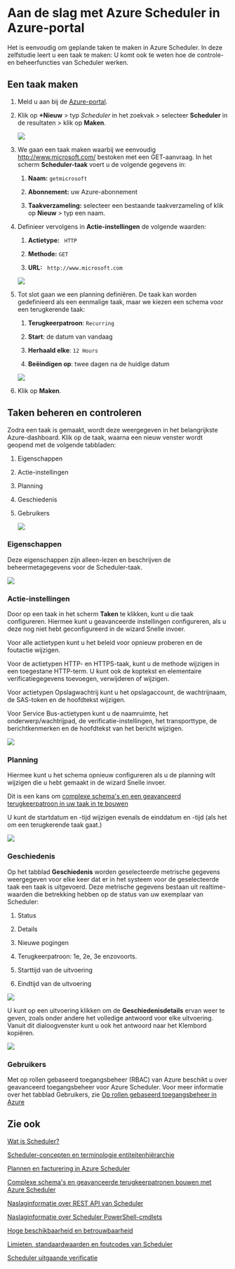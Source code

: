 <properties
 pageTitle="Aan de slag met Azure Scheduler in Azure-portal | Microsoft Azure"
 description="Aan de slag met Azure Scheduler in Azure-portal"
 services="scheduler"
 documentationCenter=".NET"
 authors="krisragh"
 manager="dwrede"
 editor=""/>
<tags
 ms.service="scheduler"
 ms.workload="infrastructure-services"
 ms.tgt_pltfrm="na"
 ms.devlang="dotnet"
 ms.topic="hero-article"
 ms.date="08/10/2016"
 ms.author="krisragh"/>

# Aan de slag met Azure Scheduler in Azure-portal

Het is eenvoudig om geplande taken te maken in Azure Scheduler. In deze zelfstudie leert u een taak te maken: U komt ook te weten hoe de controle- en beheerfuncties van Scheduler werken.

## Een taak maken

1.  Meld u aan bij de [Azure-portal](https://portal.azure.com/).  

2.  Klik op **+Nieuw** > typ _Scheduler_ in het zoekvak > selecteer **Scheduler** in de resultaten > klik op **Maken**.

     ![][marketplace-create]

3.  We gaan een taak maken waarbij we eenvoudig http://www.microsoft.com/ bestoken met een GET-aanvraag. In het scherm **Scheduler-taak** voert u de volgende gegevens in:

    1.  **Naam:** `getmicrosoft`  

    2.  **Abonnement:** uw Azure-abonnement   

    3.  **Taakverzameling:** selecteer een bestaande taakverzameling of klik op **Nieuw** > typ een naam.

4.  Definieer vervolgens in **Actie-instellingen** de volgende waarden:

    1.  **Actietype:** ` HTTP`  

    2.  **Methode:** `GET`  

    3.  **URL:** ` http://www.microsoft.com`  

      ![][action-settings]

5.  Tot slot gaan we een planning definiëren. De taak kan worden gedefinieerd als een eenmalige taak, maar we kiezen een schema voor een terugkerende taak:

    1. **Terugkeerpatroon**: `Recurring`

    2. **Start**: de datum van vandaag

    3. **Herhaald elke**: `12 Hours`

    4. **Beëindigen op**: twee dagen na de huidige datum  

      ![][recurrence-schedule]

6.  Klik op **Maken**.

## Taken beheren en controleren

Zodra een taak is gemaakt, wordt deze weergegeven in het belangrijkste Azure-dashboard. Klik op de taak, waarna een nieuw venster wordt geopend met de volgende tabbladen:

1.  Eigenschappen  

2.  Actie-instellingen  

3.  Planning  

4.  Geschiedenis

5.  Gebruikers

    ![][job-overview]

### Eigenschappen

Deze eigenschappen zijn alleen-lezen en beschrijven de beheermetagegevens voor de Scheduler-taak.

   ![][job-properties]


### Actie-instellingen

Door op een taak in het scherm **Taken** te klikken, kunt u die taak configureren. Hiermee kunt u geavanceerde instellingen configureren, als u deze nog niet hebt geconfigureerd in de wizard Snelle invoer.

Voor alle actietypen kunt u het beleid voor opnieuw proberen en de foutactie wijzigen.

Voor de actietypen HTTP- en HTTPS-taak, kunt u de methode wijzigen in een toegestane HTTP-term. U kunt ook de koptekst en elementaire verificatiegegevens toevoegen, verwijderen of wijzigen.

Voor actietypen Opslagwachtrij kunt u het opslagaccount, de wachtrijnaam, de SAS-token en de hoofdtekst wijzigen.

Voor Service Bus-actietypen kunt u de naamruimte, het onderwerp/wachtrijpad, de verificatie-instellingen, het transporttype, de berichtkenmerken en de hoofdtekst van het bericht wijzigen.

   ![][job-action-settings]

### Planning

Hiermee kunt u het schema opnieuw configureren als u de planning wilt wijzigen die u hebt gemaakt in de wizard Snelle invoer.

Dit is een kans om [complexe schema's en een geavanceerd terugkeerpatroon in uw taak in te bouwen](scheduler-advanced-complexity.md)

U kunt de startdatum en -tijd wijzigen evenals de einddatum en -tijd (als het om een terugkerende taak gaat.)

   ![][job-schedule]


### Geschiedenis

Op het tabblad **Geschiedenis** worden geselecteerde metrische gegevens weergegeven voor elke keer dat er in het systeem voor de geselecteerde taak een taak is uitgevoerd. Deze metrische gegevens bestaan uit realtime-waarden die betrekking hebben op de status van uw exemplaar van Scheduler:

1.  Status  

2.  Details  

3.  Nieuwe pogingen

4.  Terugkeerpatroon: 1e, 2e, 3e enzovoorts.

5.  Starttijd van de uitvoering  

6.  Eindtijd van de uitvoering

   ![][job-history]

U kunt op een uitvoering klikken om de **Geschiedenisdetails** ervan weer te geven, zoals onder andere het volledige antwoord voor elke uitvoering. Vanuit dit dialoogvenster kunt u ook het antwoord naar het Klembord kopiëren.

   ![][job-history-details]

### Gebruikers

Met op rollen gebaseerd toegangsbeheer (RBAC) van Azure beschikt u over geavanceerd toegangsbeheer voor Azure Scheduler. Voor meer informatie over het tabblad Gebruikers, zie [Op rollen gebaseerd toegangsbeheer in Azure](../active-directory/role-based-access-control-configure.md)


## Zie ook

 [Wat is Scheduler?](scheduler-intro.md)

 [Scheduler-concepten en terminologie entiteitenhiërarchie](scheduler-concepts-terms.md)

 [Plannen en facturering in Azure Scheduler](scheduler-plans-billing.md)

 [Complexe schema's en geavanceerde terugkeerpatronen bouwen met Azure Scheduler](scheduler-advanced-complexity.md)

 [Naslaginformatie over REST API van Scheduler](https://msdn.microsoft.com/library/mt629143)

 [Naslaginformatie over Scheduler PowerShell-cmdlets](scheduler-powershell-reference.md)

 [Hoge beschikbaarheid en betrouwbaarheid](scheduler-high-availability-reliability.md)

 [Limieten, standaardwaarden en foutcodes van Scheduler](scheduler-limits-defaults-errors.md)

 [Scheduler uitgaande verificatie](scheduler-outbound-authentication.md)


[marketplace-create]: ./media/scheduler-get-started-portal/scheduler-v2-portal-marketplace-create.png
[action-settings]: ./media/scheduler-get-started-portal/scheduler-v2-portal-action-settings.png
[recurrence-schedule]: ./media/scheduler-get-started-portal/scheduler-v2-portal-recurrence-schedule.png
[job-properties]: ./media/scheduler-get-started-portal/scheduler-v2-portal-job-properties.png
[job-overview]: ./media/scheduler-get-started-portal/scheduler-v2-portal-job-overview-1.png
[job-action-settings]: ./media/scheduler-get-started-portal/scheduler-v2-portal-job-action-settings.png
[job-schedule]: ./media/scheduler-get-started-portal/scheduler-v2-portal-job-schedule.png
[job-history]: ./media/scheduler-get-started-portal/scheduler-v2-portal-job-history.png
[job-history-details]: ./media/scheduler-get-started-portal/scheduler-v2-portal-job-history-details.png


[1]: ./media/scheduler-get-started-portal/scheduler-get-started-portal001.png
[2]: ./media/scheduler-get-started-portal/scheduler-get-started-portal002.png
[3]: ./media/scheduler-get-started-portal/scheduler-get-started-portal003.png
[4]: ./media/scheduler-get-started-portal/scheduler-get-started-portal004.png
[5]: ./media/scheduler-get-started-portal/scheduler-get-started-portal005.png
[6]: ./media/scheduler-get-started-portal/scheduler-get-started-portal006.png
[7]: ./media/scheduler-get-started-portal/scheduler-get-started-portal007.png
[8]: ./media/scheduler-get-started-portal/scheduler-get-started-portal008.png
[9]: ./media/scheduler-get-started-portal/scheduler-get-started-portal009.png
[10]: ./media/scheduler-get-started-portal/scheduler-get-started-portal010.png
[11]: ./media/scheduler-get-started-portal/scheduler-get-started-portal011.png
[12]: ./media/scheduler-get-started-portal/scheduler-get-started-portal012.png
[13]: ./media/scheduler-get-started-portal/scheduler-get-started-portal013.png
[14]: ./media/scheduler-get-started-portal/scheduler-get-started-portal014.png
[15]: ./media/scheduler-get-started-portal/scheduler-get-started-portal015.png



<!--HONumber=ago16_HO4-->


